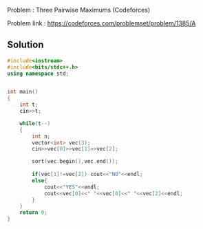 
Problem : Three Pairwise Maximums (Codeforces)

Problem link : https://codeforces.com/problemset/problem/1385/A

## Solution

```C++
#include<iostream>
#include<bits/stdc++.h>
using namespace std;


int main()
{
    int t;
    cin>>t;

    while(t--)
    {
        int n;
        vector<int> vec(3);
        cin>>vec[0]>>vec[1]>>vec[2];

        sort(vec.begin(),vec.end());
        
        if(vec[1]!=vec[2]) cout<<"NO"<<endl;
        else{
            cout<<"YES"<<endl;
            cout<<vec[0]<<" "<<vec[0]<<" "<<vec[2]<<endl;
        }
    }
    return 0;
}
```
